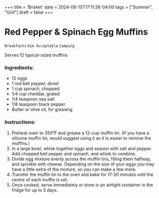 +++
title = 'Brisket'
date = 2024-06-15T17:11:26-04:00
tags = ["Summer", "Grill"]
draft = false
+++
# Red Pepper & Spinach Egg Muffins

`Breakfasts` `Kim Acceptable` `Camping`

Serves 12 typical-sized muffins

### Ingredients:

- 12 eggs
- 1 red bell pepper, diced
- 1 cup spinach, chopped
- 1/4 cup cheddar, grated
- 1/4 teaspoon sea salt
- 1/8 teaspoon black pepper
- Butter or olive oil, for greasing

### Instructions:

1. Preheat oven to 350°F and grease a 12-cup muffin tin. (If you have a silicone muffin tin, would suggest using it as it is easier to remove the muffins.)
2. In a large bowl, whisk together eggs and season with salt and pepper. Add chopped bell pepper and spinach, and whisk to combine.
3. Divide egg mixture evenly across the muffin tins, filling them halfway, and sprinkle with cheese. Depending on the size of your eggs you may have a little extra of the mixture, so you can make a few more.
4. Transfer the muffin tin to the oven and bake for 17-20 minutes until the centre of each muffin is set.
5. Once cooked, serve immediately or store in an airtight container in the fridge for up to 5 days.
